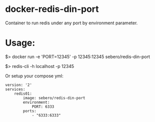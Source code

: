 # docker-redis-din-port
Container to run redis under any port by environment parameter.

# Usage:

$> docker run -e 'PORT=12345' -p 12345:12345 sebero/redis-din-port

$> redis-cli -h localhost -p 12345

Or setup your compose yml:

```
version: '2'
services:
    redis01:
        image: sebero/redis-din-port
        environment:
            PORT: 6333
        ports:
            - "6333:6333"

```